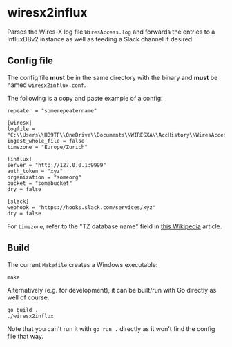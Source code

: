 # wiresx2influx

Parses the Wires-X log file `WiresAccess.log` and forwards the entries to a InfluxDBv2 instance as well as feeding a Slack channel if desired.

## Config file

The config file **must** be in the same directory with the binary
and **must** be named `wiresx2influx.conf`.

The following is a copy and paste example of a config:

```
repeater = "somerepeatername"

[wiresx]
logfile = "C:\\Users\\HB9TF\\OneDrive\\Documents\\WIRESXA\\AccHistory\\WiresAccess.log"
ingest_whole_file = false
timezone = "Europe/Zurich"

[influx]
server = "http://127.0.0.1:9999"
auth_token = "xyz"
organization = "someorg"
bucket = "somebucket"
dry = false

[slack]
webhook = "https://hooks.slack.com/services/xyz"
dry = false
```

For `timezone`, refer to the "TZ database name" field in [this Wikipedia](https://en.wikipedia.org/wiki/List_of_tz_database_time_zones) article.

## Build

The current `Makefile` creates a Windows executable:

```
make
```

Alternatively (e.g. for development), it can be built/run with Go directly as well of course:

```
go build .
./wiresx2influx
```

Note that you can't run it with `go run .` directly as it won't find the config file that way.
